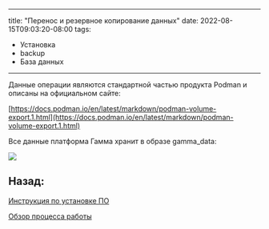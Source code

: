 
---
title: "Перенос и резервное копирование данных"
date: 2022-08-15T09:03:20-08:00
tags:
- Установка
- backup
- База данных
---

Данные операции являются стандартной частью продукта Podman и описаны на официальном сайте:

[https://docs.podman.io/en/latest/markdown/podman-volume-export.1.html](https://docs.podman.io/en/latest/markdown/podman-volume-export.1.html)

Все данные платформа Гамма хранит в образе gamma_data:

![](https://gamma-wellbore.com/wp-content/uploads/2023/06/2023-06-06_16h38_26-1024x586.png)



## Назад:

[Инструкция по установке ПО](../Инструкция%20по%20установке%20ПО.md)

[Обзор процесса работы](../../Обзор%20процесса%20работы/Обзор%20процесса%20работы.md)